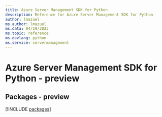 ```yaml
---
title: Azure Server Management SDK for Python
description: Reference for Azure Server Management SDK for Python
author: lmazuel
ms.author: lmazuel
ms.data: 04/19/2023
ms.topic: reference
ms.devlang: python
ms.service: servermanagement
---
```

# Azure Server Management SDK for Python - preview
## Packages - preview
[!INCLUDE [packages](server-management-index.md)]